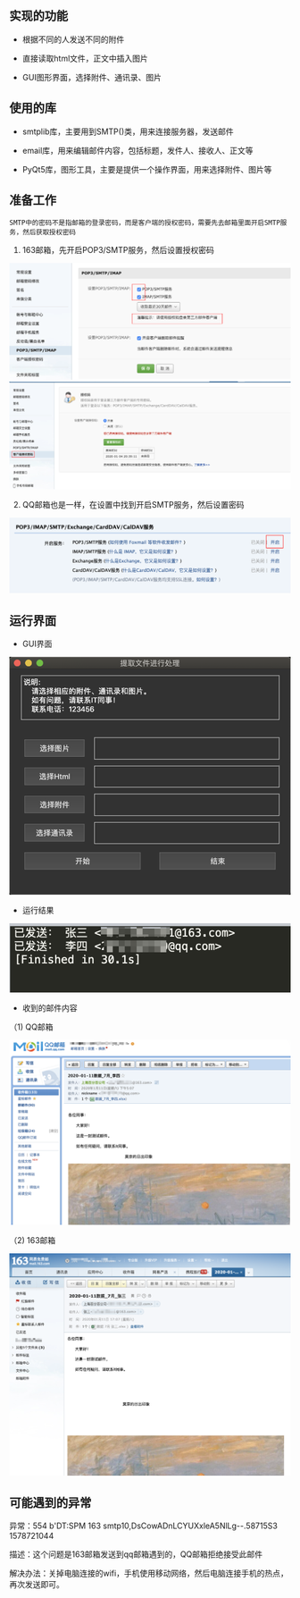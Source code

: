 实现的功能
------
* 根据不同的人发送不同的附件
- 直接读取html文件，正文中插入图片
* GUI图形界面，选择附件、通讯录、图片

使用的库
------

* smtplib库，主要用到SMTP()类，用来连接服务器，发送邮件

- email库，用来编辑邮件内容，包括标题，发件人、接收人、正文等

* PyQt5库，图形工具，主要是提供一个操作界面，用来选择附件、图片等

准备工作
------

    SMTP中的密码不是指邮箱的登录密码，而是客户端的授权密码，需要先去邮箱里面开启SMTP服务，然后获取授权密码

1. 163邮箱，先开启POP3/SMTP服务，然后设置授权密码

![Image text](https://github.com/songrenqing/SendMail/blob/master/image/3.jpeg)
![Image text](https://github.com/songrenqing/SendMail/blob/master/image/4.jpeg)

2. QQ邮箱也是一样，在设置中找到开启SMTP服务，然后设置密码

![Image text](https://github.com/songrenqing/SendMail/blob/master/image/5.jpeg)

运行界面
-------

* GUI界面

![Image text](https://github.com/songrenqing/SendMail/blob/master/image/6.jpeg)

- 运行结果

![Image text](https://github.com/songrenqing/SendMail/blob/master/image/7.jpeg)

* 收到的邮件内容

（1) QQ邮箱

![Image text](https://github.com/songrenqing/SendMail/blob/master/image/8.jpeg)

（2) 163邮箱

![Image text](https://github.com/songrenqing/SendMail/blob/master/image/9.jpeg)

可能遇到的异常
--------

异常：554 b'DT:SPM 163 smtp10,DsCowADnLCYUXxleA5NlLg--.58715S3 1578721044

描述：这个问题是163邮箱发送到qq邮箱遇到的，QQ邮箱拒绝接受此邮件

解决办法：关掉电脑连接的wifi，手机使用移动网络，然后电脑连接手机的热点，再次发送即可。
